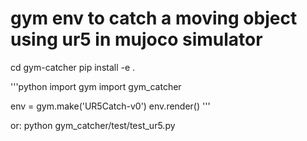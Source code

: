 # gym env to catch a moving object using ur5 in mujoco simulator

cd gym-catcher
pip install -e .

'''python
import gym
import gym_catcher

env = gym.make('UR5Catch-v0')
env.render()
'''

or:
python gym_catcher/test/test_ur5.py
